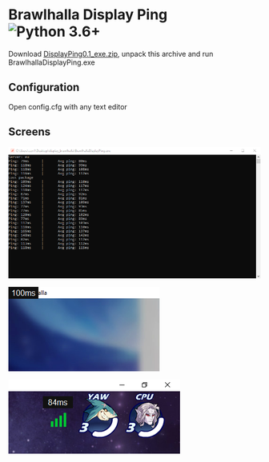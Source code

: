 # Brawlhalla Display Ping ![Python 3.6+](https://img.shields.io/badge/python-3.6+-blue.svg)

Download [DisplayPing0.1_exe.zip](https://github.com/Farbigoz/BrawlhallaDisplayPing/releases/tag/0.x), unpack this archive and run BrawlhallaDisplayPing.exe  

## Configuration

Open config.cfg with any text editor  
  
## Screens

![Console](https://github.com/Farbigoz/BrawlhallaDisplayPing/blob/main/images/console.png)  

![App 1](https://github.com/Farbigoz/BrawlhallaDisplayPing/blob/main/images/window1.png)  
  
![App 2](https://github.com/Farbigoz/BrawlhallaDisplayPing/blob/main/images/window2.png)  
